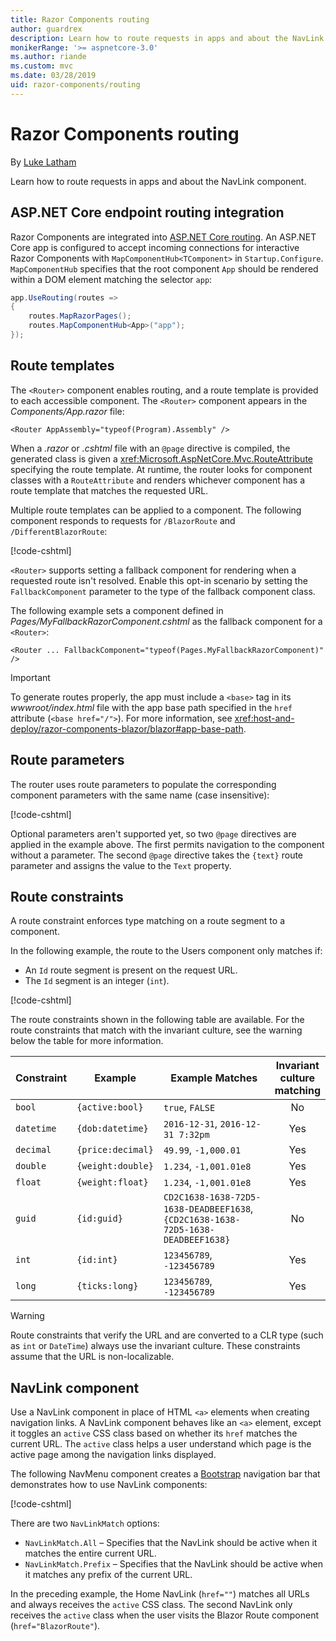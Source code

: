 ```yaml
---
title: Razor Components routing
author: guardrex
description: Learn how to route requests in apps and about the NavLink component.
monikerRange: '>= aspnetcore-3.0'
ms.author: riande
ms.custom: mvc
ms.date: 03/28/2019
uid: razor-components/routing
---
```

# Razor Components routing

By [Luke Latham](https://github.com/guardrex)

Learn how to route requests in apps and about the NavLink component.

## ASP.NET Core endpoint routing integration

Razor Components are integrated into [ASP.NET Core routing](xref:fundamentals/routing). An ASP.NET Core app is configured to accept incoming connections for interactive Razor Components with `MapComponentHub<TComponent>` in `Startup.Configure`. `MapComponentHub` specifies that the root component `App` should be rendered within a DOM element matching the selector `app`:

```csharp
app.UseRouting(routes =>
{
    routes.MapRazorPages();
    routes.MapComponentHub<App>("app");
});
```

## Route templates

The `<Router>` component enables routing, and a route template is provided to each accessible component. The `<Router>` component appears in the *Components/App.razor* file:

```cshtml
<Router AppAssembly="typeof(Program).Assembly" />
```

When a *.razor* or *.cshtml* file with an `@page` directive is compiled, the generated class is given a <xref:Microsoft.AspNetCore.Mvc.RouteAttribute> specifying the route template. At runtime, the router looks for component classes with a `RouteAttribute` and renders whichever component has a route template that matches the requested URL.

Multiple route templates can be applied to a component. The following component responds to requests for `/BlazorRoute` and `/DifferentBlazorRoute`:

[!code-cshtml[](common/samples/3.x/BlazorSample/Pages/BlazorRoute.cshtml?name=snippet_BlazorRoute&highlight=1-2)]

`<Router>` supports setting a fallback component for rendering when a requested route isn't resolved. Enable this opt-in scenario by setting the `FallbackComponent` parameter to the type of the fallback component class.

The following example sets a component defined in *Pages/MyFallbackRazorComponent.cshtml* as the fallback component for a `<Router>`:

```cshtml
<Router ... FallbackComponent="typeof(Pages.MyFallbackRazorComponent)" />
```

> [!IMPORTANT]
> To generate routes properly, the app must include a `<base>` tag in its *wwwroot/index.html* file with the app base path specified in the `href` attribute (`<base href="/">`). For more information, see <xref:host-and-deploy/razor-components-blazor/blazor#app-base-path>.

## Route parameters

The router uses route parameters to populate the corresponding component parameters with the same name (case insensitive):

[!code-cshtml[](common/samples/3.x/BlazorSample/Pages/RouteParameter.cshtml?name=snippet_RouteParameter&highlight=2,7-8)]

Optional parameters aren't supported yet, so two `@page` directives are applied in the example above. The first permits navigation to the component without a parameter. The second `@page` directive takes the `{text}` route parameter and assigns the value to the `Text` property.

## Route constraints

A route constraint enforces type matching on a route segment to a component.

In the following example, the route to the Users component only matches if:

* An `Id` route segment is present on the request URL.
* The `Id` segment is an integer (`int`).

[!code-cshtml[](routing/samples_snapshot/3.x/Constraint.cshtml?highlight=1)]

The route constraints shown in the following table are available. For the route constraints that match with the invariant culture, see the warning below the table for more information.

| Constraint | Example           | Example Matches                                                                  | Invariant<br>culture<br>matching |
| ---------- | ----------------- | -------------------------------------------------------------------------------- | :------------------------------: |
| `bool`     | `{active:bool}`   | `true`, `FALSE`                                                                  | No                               |
| `datetime` | `{dob:datetime}`  | `2016-12-31`, `2016-12-31 7:32pm`                                                | Yes                              |
| `decimal`  | `{price:decimal}` | `49.99`, `-1,000.01`                                                             | Yes                              |
| `double`   | `{weight:double}` | `1.234`, `-1,001.01e8`                                                           | Yes                              |
| `float`    | `{weight:float}`  | `1.234`, `-1,001.01e8`                                                           | Yes                              |
| `guid`     | `{id:guid}`       | `CD2C1638-1638-72D5-1638-DEADBEEF1638`, `{CD2C1638-1638-72D5-1638-DEADBEEF1638}` | No                               |
| `int`      | `{id:int}`        | `123456789`, `-123456789`                                                        | Yes                              |
| `long`     | `{ticks:long}`    | `123456789`, `-123456789`                                                        | Yes                              |

> [!WARNING]
> Route constraints that verify the URL and are converted to a CLR type (such as `int` or `DateTime`) always use the invariant culture. These constraints assume that the URL is non-localizable.

## NavLink component

Use a NavLink component in place of HTML `<a>` elements when creating navigation links. A NavLink component behaves like an `<a>` element, except it toggles an `active` CSS class based on whether its `href` matches the current URL. The `active` class helps a user understand which page is the active page among the navigation links displayed.

The following NavMenu component creates a [Bootstrap](https://getbootstrap.com/docs/) navigation bar that demonstrates how to use NavLink components:

[!code-cshtml[](common/samples/3.x/BlazorSample/Shared/NavMenu.cshtml?name=snippet_NavLinks&highlight=4-6,9-11)]

There are two `NavLinkMatch` options:

* `NavLinkMatch.All` &ndash; Specifies that the NavLink should be active when it matches the entire current URL.
* `NavLinkMatch.Prefix` &ndash; Specifies that the NavLink should be active when it matches any prefix of the current URL.

In the preceding example, the Home NavLink (`href=""`) matches all URLs and always receives the `active` CSS class. The second NavLink only receives the `active` class when the user visits the Blazor Route component (`href="BlazorRoute"`).
